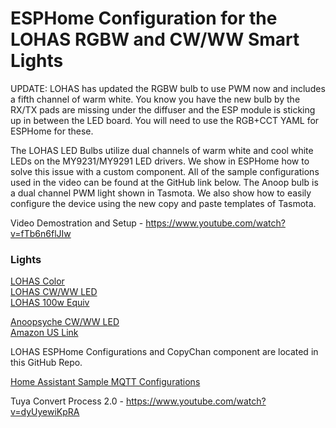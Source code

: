# ESPHome Configuration for the LOHAS RGBW and CW/WW Smart Lights

UPDATE: LOHAS has updated the RGBW bulb to use PWM now and includes a fifth channel of warm white.  You know you have the new bulb by the RX/TX pads are missing under the diffuser and the ESP module is sticking up in between the LED board.  You will need to use the RGB+CCT YAML for ESPHome for these.  

The LOHAS LED Bulbs utilize dual channels of warm white and cool white LEDs on the MY9231/MY9291 LED drivers.  We show in ESPHome how to solve this issue with a custom component.  All of the sample configurations used in the video can be found at the GitHub link below.  The Anoop bulb is a dual channel PWM light shown in Tasmota.  We also show how to easily configure the device using the new copy and paste templates of Tasmota.

Video Demostration and Setup - https://www.youtube.com/watch?v=fTb6n6flJIw

### Lights
[LOHAS Color](https://amzn.to/2M9Dzqh)  
[LOHAS CW/WW LED](https://amzn.to/2U8L1Vm)   
[LOHAS 100w Equiv](https://amzn.to/2OhNNaJ) 

[Anoopsyche CW/WW LED](https://amzn.to/2VLE790)  
[Amazon US Link](https://amzn.to/2DDNYI4)

LOHAS ESPHome Configurations and CopyChan component are located in this GitHub Repo.

[Home Assistant Sample MQTT Configurations](https://github.com/digiblur/Sonoff-Tasmota/wiki/Smart-Bulbs)

Tuya Convert Process 2.0 - https://www.youtube.com/watch?v=dyUyewiKpRA
